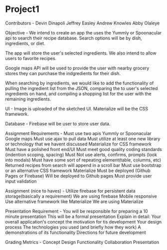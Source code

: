 # Project1

Contributors -  Devin Dinapoli
                Jeffrey Easley
                Andrew Knowles
                Abby Olaleye

Objective - 
   We intend to create an app the uses the Yummly or Spoonacular api to search their recipe database. Search options will be by dish, ingredients, or diet.

   The app will store the user's selected ingredients.  We also intend to allow users to favorite recipes.

   Google maps API will be used to provide the user with nearby grocery stores they can purchase the indgredients for their dish.

   When searching by ingredients, we would like to add the functionality of pulling the ingredient list from the JSON, comparing the to user's selected ingredients on hand, and compiling a shopping list for the user with the remaining ingredients.

UI -
    Image is uploaded of the sketched UI.
    Materialize will be the CSS framework.

Database -
    Firebase will be user to store user data.




Assignment Requirements - 
    Must use two apis
        Yummly or Spoonacular
        Google maps
    Must use ajax to pull data
    Must utilize at least one new library or technology that we havent discussed
        Materialize for CSS framework
    Must have a polished front end/UI
    Must meet good quality coding standards (indention scoping, spacing)
    Must Not use alerts, confirms, prompts (look into modals)
    Must have some sort of repeating element(table, columns, etc)
        Returned recipes from search will append in a scroll bar
    Must use bootstrap or an alternative CSS framework
        Materialize
    Must be deployed (Github Pages or Firebase)
        Will be deployed to Github pages
    Must provide user input validation

Assignment (nice to haves) -
    Utilize firebase for persistent data storage(basically a requirement)
        We are using firebase
    Mobile responsive
    Use alternative framework like Materialize
        We are using Materialize

Presentation Requirement - 
    You will be responsible for preparing a 10 minute presentation
    This will be a formal presentation
    Explain in detail:
        Your overall application's concept
        the motivation for tis development
        Your design process
        The technologies you used (and briefly how they work)
        A demonstrations of its functionality
        Directions for future development

Grading Metrics - 
    Concept
    Design
    Functionality
    Collaboration
    Presentation

    
